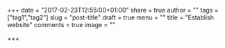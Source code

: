 +++
date = "2017-02-23T12:55:00+01:00"
share = true
author = ""
tags = ["tag1","tag2"]
slug = "post-title"
draft = true
menu = ""
title = "Establish website"
comments = true
image = ""

+++

